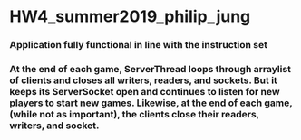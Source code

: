 # HW4_summer2019_philip_jung

### Application fully functional in line with the instruction set
### At the end of each game, ServerThread loops through arraylist of clients and closes all writers, readers, and sockets. But it keeps its ServerSocket open and continues to listen for new players to start new games. Likewise, at the end of each game, (while not as important), the clients close their readers, writers, and socket.